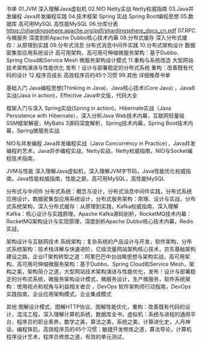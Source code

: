 书单
01.JVM 
    深入理解Java虚拟机
02.NIO
    Netty实战
    Netty权威指南
03.Java并发编程
    Java并发编程实践
04.技术框架
    Spring 实战
    Spring Boot编程思想
05.数据库
    高可用MySQL
    高性能MySQL
06.分库分表
    https://shardingsphere.apache.org/pdf/shardingsphere_docs_cn.pdf
07.RPC与微服务
    深度剖析Apache Dubbo核心技术内幕
08.分布式缓存
    深入分布式缓存：从原理到实践
09.分布式消息
    分布式消息中间件实践
10.分布式架构设计
    数据密集型应用系统设计
    高可用架构，高可用可伸缩微服务架构：基于Dubbo、Spring Cloud和Service Mesh
    微服务架构设计模式
11.重构与系统改造
    大型网站技术架构演进与性能优化
    发布！设计与部署稳定的分布式系统
    重构：改善既有代码的设计
12.程序员成长
    高效程序员的45个习惯
99.其他
    详细推荐书单
    
基础入门
    Java编程思想(Thinking in Java)、Java核心技术(Core Java) ，Java8 实战(Java in action)，Effective Java中文版，代码大全

框架入门与深入
    Spring实战(Spring in action)，Hibernate实战（Java Persistence with Hibernate），深入分析Java Web技术内幕，互联网轻量级SSM框架解密，MyBatis 3源码深度解析，Spring技术内幕，Spring Boot技术内幕，Spring微服务实战

NIO与并发编程
    Java并发编程实战（Java Concurrency in Practice），Java并发编程的艺术，Java异步编程实战，Netty实战，Netty权威指南，NIO与Socket编程技术指南，

JVM与性能
    深入理解Java虚拟机，深入理解JVM字节码，Java性能优化权威指南，Java性能权威指南，性能之巅，高可用MySQL，高性能MySQL

分布式与中间件
    分布式系统：概念与设计，分布式消息中间件实践，分布式系统应用设计，数据密集型应用系统设计，分布式服务架构：原理、设计与实战，分布式系统架构，深入分布式缓存：从原理到实践，Kafka权威指南，深入理解Kafka：核心设计与实践原理，Apache Kafka源码剖析，RocketMQ技术内幕：RocketMQ架构设计与实现原理，深度剖析Apache Dubbo核心技术内幕，Redis实战，

架构设计与互联网技术
    系统架构：复杂系统的产品设计与开发，软件架构，分布式系统架构：技术栈详解与快速进阶，亿级流量网站架构核心技术，京东基础架构建设之路，企业IT架构转型之道：阿里巴巴中台战略思想与架构实战，高可用架构，高可用可伸缩微服务架构：基于Dubbo、Spring Cloud和Service Mesh，架构之美，架构简介之道，大型网站技术架构演进与性能优化，发布！设计与部署稳定的分布式系统，微服务架构设计模式，微服务设计，生产微服务，软件系统架构：使用视点和视角与利益相关者合 ，DevOps 软件架构师行动指南，DevOps 实践指南，企业应用架构模式，企业集成模式

其他
    图解设计模式、图解HTTP协议、图解性能优化，重构：改善既有代码的设计，混沌工程，深入理解计算机系统，数据库全书，虚拟机：系统与进程的通用平台，程序员的职业素养，数学之美，算法之美，系统之美，计算进化史，人月神话，编程珠玑，高效程序员的45个习惯：敏捷开发修炼之道，算法导论，计算机程序设计艺术，程序员修炼之道，有效的单元测试，
